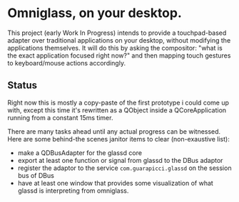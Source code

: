 # Omniglass, on your desktop.
This project (early Work In Progress) intends to provide a touchpad-based adapter over traditional applications on your desktop, without modifying the applications themselves.
 It will do this by asking the compositor: "what is the exact application focused right now?" and then mapping touch gestures to keyboard/mouse actions accordingly.

## Status
Right now this is mostly a copy-paste of the first prototype i could come up with, except this time it's rewritten as a QObject inside a QCoreApplication running from a constant 15ms timer.

There are many tasks ahead until any actual progress can be witnessed. Here are some behind-the scenes janitor items to clear (non-exaustive list):
- make a QDBusAdapter for the glassd core
- export at least one function or signal from glassd to the DBus adaptor
- register the adaptor to the service `com.guarapicci.glassd` on the session bus of DBus
- have at least one window that provides some visualization of what glassd is interpreting from omniglass.

